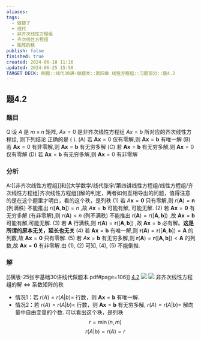 ```yaml
---
aliases: 
tags:
  - 做错了
  - 线代
  - 非齐次线性方程组
  - 齐次线性方程组
  - 矩阵的秩
publish: false
finished: true
created: 2024-06-18 11:16
updated: 2024-06-25 15:50
TARGET DECK: 刷题::线代30讲-做题本::第四章 线性方程组::习题部分::题4.2
---
```

## 题4.2
### 题目
Q:设 $A$ 是 $m \times  n$ 矩阵, ${Ax} = 0$ 是非齐次线性方程组 ${Ax} = b$ 所对应的齐次线性方程组, 则下列结论 正确的是 ( ).
(A) 若 $\mathbf{{Ax}} = 0$ 仅有零解,则 $\mathbf{{Ax}} = \mathbf{b}$ 有唯一解
(B) 若 $\mathbf{{Ax}} = 0$ 有非零解,则 $\mathbf{{Ax}} = \mathbf{b}$ 有无穷多解
(C) 若 $\mathbf{{Ax}} = \mathbf{b}$ 有无穷多解,则 $\mathbf{{Ax}} = 0$ 仅有零解
(D) 若 $\mathbf{{Ax}} = \mathbf{b}$ 有无穷多解,则 $\mathbf{{Ax}} = 0$ 有非零解
### 分析
A:[[非齐次线性方程组]]和[[大学数学/线代张宇/第四讲线性方程组/线性方程组/齐次线性方程组|齐次线性方程组]]解的判定，两者如何互相导出的问题，值得注意的是在这个题里才明白，看的这个秩，是列秩
(1) 若 $A\mathbf{x} = \mathbf{0}$ 只有零解,则 $r( \mathbf{A} ) = \mathbf{n}$ (列满秩) 不能推出 $r( \lbrack \mathbf{A},\mathbf{b} \rbrack ) = n$ ,故 $A\mathbf{x} = \mathbf{b}$ 可能有解, 可能无解.
(2) 若 $\mathbf{A}\mathbf{x} = \mathbf{0}$ 有无穷多解 (有非零解),则 $r( \mathbf{A} ) < n$ (列不满秩) 不能推出 $r( \mathbf{A} ) = r( \lbrack \mathbf{A},\mathbf{b} \rbrack )$ ,故 $\mathbf{A}\mathbf{x} = \mathbf{b}$ 可能有解,可能无解.
(3) 若 $\mathbf{A}$ 行满秩,则 $\mathbf{r}( \mathbf{A} ) = \mathbf{r}( \lbrack \mathbf{A},\mathbf{b} \rbrack )$ ,故 $\mathbf{A}\mathbf{x} = \mathbf{b}$ 必有解。**这是所谓的原本无关，延长也无关**
(4) 若 $\mathbf{A}\mathbf{x} = \mathbf{b}$ 有唯一解,则 $\mathbf{r}( \mathbf{A} ) = \mathbf{r}( \lbrack \mathbf{A},\mathbf{b} \rbrack ) = \mathbf{A}$ 的列数,故 $\mathbf{A}\mathbf{x} = \mathbf{0}$ 只有零解.
(5) 若 $A\mathbf{x} = \mathbf{b}$ 有无穷多解,则 $\mathbf{r}( \mathbf{A} ) = \mathbf{r}( \lbrack \mathbf{A},\mathbf{b} \rbrack ) < \mathbf{A}$ 的列数,故 $\mathbf{A}\mathbf{x} = \mathbf{0}$ 有非零解.由 (1), (2) 可知, (4), (5) 不能倒推.
### 解
[[横版-25张宇基础30讲线代做题本.pdf#page=106]]
[4.2](obsidian://bookmaster?type=open-book&bid=GWdMPRRzzfkiPzse&aid=40faafd1-add9-ba62-306e-320ad073b2ae&page=106)
![](https://img.hwenyi.live/202406181626833.webp)
![](https://img.hwenyi.live/202409061413422.webp)
非齐次线性方程组的解 $\Leftrightarrow$  系数矩阵的秩
- 情况1：若 $r(A) = r(A|b) =$ 行数，则 $\mathbf{Ax} = \mathbf{b}$ 有唯一解.
- 情况2：若 $r(A) = r(A|b) <$ 行数，则 $\mathbf{Ax} = \mathbf{b}$ 有无穷多解, $r(A) = r(A|b) =$ 解向量中自由变量的个数.
可以看出这个秩，是列秩
$$
r = \min(n, m)
$$
$$
r(A|b) = r(A) = r
$$


